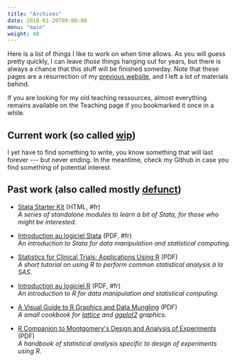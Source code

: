 ```yaml
---
title: "Archives"
date: 2018-01-20T00:00:00
menu: "main"
weight: 40
---
```


Here is a list of things I like to work on when time allows. As you will guess pretty quickly, I can leave _those_ things hanging out for years, but there is always a chance that this stuff will be finished someday. Note that these pages are a resurrection of my [previous website](/post/migrating-to-hugo/), and I left a lot of materials behind.

If you are looking for my old teaching ressources, almost everything remains available on the Teaching page if you bookmarked it once in a while.

## Current work (so called [wip](https://en.wikipedia.org/wiki/Work_in_process))

I yet have to find something to write, you know something that will last forever --- but never ending. In the meantime, check my Github in case you find something of potential interest.

## Past work (also called mostly [defunct](https://en.wiktionary.org/wiki/defunct))

- [Stata Starter Kit](/articles/stata-sk/) (HTML, #fr)<br>
  _A series of standalone modules to learn a bit of Stata, for those who might be interested._

- [Introduction au logiciel Stata](/pub/intro-stata.pdf) (PDF, #fr)<br>
  _An introduction to Stata for data manipulation and statistical computing._

- [Statistics for Clinical Trials: Applications Using R](/pub/SAS2R.pdf) (PDF)<br>
  _A short tutorial on using R to perform common statistical analysis à la SAS._

- [Introduction au logiciel R](/pub/intro-r.pdf) (PDF, #fr)<br>
  _An introduction to R for data manipulation and statistical computing._

- [A Visual Guide to R Graphics and Data Mungling](/pub/vizRguide.pdf) (PDF)<br>
  _A small cookbook for [lattice](https://cran.r-project.org/package=lattice) and [ggplot2](https://cran.r-project.org/package=ggplot2) graphics._

- [R Companion to Montgomery's Design and Analysis of Experiments](/pub/MDAE.pdf) (PDF)<br>
  _A handbook of statistical analysis specific to design of experiments using R._
